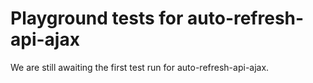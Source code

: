 # Playground tests for auto-refresh-api-ajax
We are still awaiting the first test run for auto-refresh-api-ajax.
